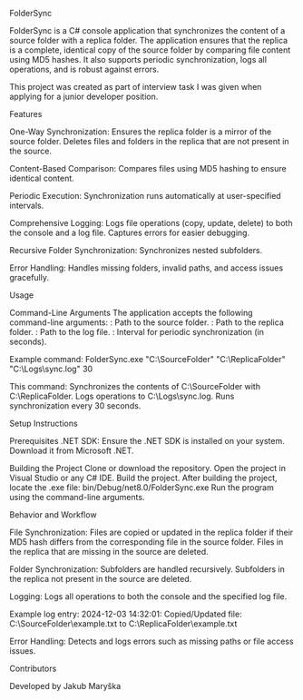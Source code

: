 FolderSync

FolderSync is a C# console application that synchronizes the content of a source folder with a replica folder. The application ensures that the replica is a complete, identical copy of the source folder by comparing file content using MD5 hashes. It also supports periodic synchronization, logs all operations, and is robust against errors.

This project was created as part of interview task I was given when applying for a junior developer position.

Features

One-Way Synchronization:
Ensures the replica folder is a mirror of the source folder.
Deletes files and folders in the replica that are not present in the source.

Content-Based Comparison:
Compares files using MD5 hashing to ensure identical content.

Periodic Execution:
Synchronization runs automatically at user-specified intervals.

Comprehensive Logging:
Logs file operations (copy, update, delete) to both the console and a log file.
Captures errors for easier debugging.

Recursive Folder Synchronization:
Synchronizes nested subfolders.

Error Handling:
Handles missing folders, invalid paths, and access issues gracefully.

Usage

Command-Line Arguments
The application accepts the following command-line arguments:
<SourcePath>: Path to the source folder.
<ReplicaPath>: Path to the replica folder.
<LogFilePath>: Path to the log file.
<IntervalInSeconds>: Interval for periodic synchronization (in seconds).

Example command:
FolderSync.exe "C:\SourceFolder" "C:\ReplicaFolder" "C:\Logs\sync.log" 30

This command:
Synchronizes the contents of C:\SourceFolder with C:\ReplicaFolder.
Logs operations to C:\Logs\sync.log.
Runs synchronization every 30 seconds.

Setup Instructions

Prerequisites
.NET SDK: Ensure the .NET SDK is installed on your system. Download it from Microsoft .NET.

Building the Project
Clone or download the repository.
Open the project in Visual Studio or any C# IDE.
Build the project.
After building the project, locate the .exe file:
bin/Debug/net8.0/FolderSync.exe
Run the program using the command-line arguments.

Behavior and Workflow

File Synchronization:
Files are copied or updated in the replica folder if their MD5 hash differs from the corresponding file in the source folder.
Files in the replica that are missing in the source are deleted.

Folder Synchronization:
Subfolders are handled recursively.
Subfolders in the replica not present in the source are deleted.

Logging:
Logs all operations to both the console and the specified log file.

Example log entry:
2024-12-03 14:32:01: Copied/Updated file: C:\SourceFolder\example.txt to C:\ReplicaFolder\example.txt

Error Handling:
Detects and logs errors such as missing paths or file access issues.

Contributors

Developed by Jakub Maryška
